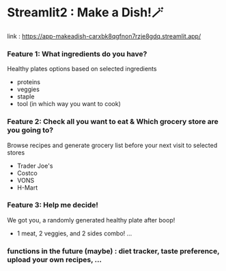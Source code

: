 # Streamlit2 : Make a Dish!🪄
link : https://app-makeadish-carxbk8qgfnon7rzje8gdq.streamlit.app/

### Feature 1: What ingredients do you have?
Healthy plates options based on selected ingredients

* proteins
* veggies
* staple
* tool (in which way you want to cook)


### Feature 2: Check all you want to eat & Which grocery store are you going to?
Browse recipes and generate grocery list before your next visit to selected stores

* Trader Joe's
* Costco
* VONS
* H-Mart

### Feature 3: Help me decide!
We got you, a randomly generated healthy plate after boop!
* 1 meat, 2 veggies, and 2 sides combo!
...
### functions in the future (maybe) : diet tracker, taste preference, upload your own recipes, ...
